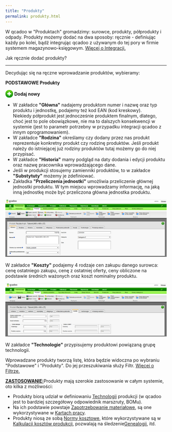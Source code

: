 ```yaml
---
title: "Produkty"
permalink: produkty.html
---
```

 W qcadoo w "Produktach" gromadzimy: surowce, produkty, półprodukty i odpady. 
Produkty możemy dodać na dwa sposoby: ręcznie - definiując każdy po kolei, bądź integrując qcadoo z używanym do tej pory w firmie systemem magazynowo-księgowym. [Więcej o Integracji.](/integracja)

  

Jak ręcznie dodać produkty?

* * *
  

Decydując się na ręczne wprowadzanie produktów, wybieramy:

  

<b>PODSTAWOWE  Produkty </b> 

<img border="0" src="/images/newIcon24.png" style="vertical-align:-6px"> <b>Dodaj nowy</b>

- W zakładce **"Główna"** nadajemy produktom numer i nazwę oraz typ produktu i jednostkę, podajemy też kod EAN (kod kreskowy).   
 Niekiedy półprodukt jest jednocześnie produktem finalnym, dlatego, choć jest to pole obowiązkowe, nie ma to dalszych konsekwencji w systemie (jest to parametr potrzebny w przypadku integracji qcadoo z innym oprogramowaniem).
- W zakładce **"Rodzina"** określamy czy dodany przez nas produkt reprezentuje konkretny produkt czy rodzinę produktów. Jeśli produkt należy do istniejącej już rodziny produktów tutaj możemy go do niej przypisać.
- W zakładce **"Historia"** mamy podgląd na daty dodania i edycji produktu oraz nazwę pracownika wprowadzającego dane.
- Jeśli w produkcji stosujemy zamienniki produktów, to w zakładce **"Substytuty"** możemy je zdefiniować.
- Zakładka **"Przeliczenia jednostki"** umożliwia przeliczenie głównej jednostki produktu. W tym miejscu wprowadzamy informację, na jaką inną jednostkę może być przeliczona główna jednostka produktu.  

![](/images/Podstawowe-%20produkty-%20g%C5%82%C3%B3wna.png)
 
 W zakładce **"Koszty"** podajemy 4 rodzaje cen zakupu danego surowca: cenę ostatniego zakupu, cenę z ostatniej oferty, ceny obliczone na podstawie średnich ważonych oraz koszt nominalny produktu.  

[![](/images/Podstawowe-%20produkty-%20koszty.png)](/images/Podstawowe-%20produkty-%20koszty.png)
 
 W zakładce **"Technologie"** przypisujemy produktowi powiązaną grupę technologii. 
  

Wprowadzane produkty tworzą listę, która będzie widoczna po wybraniu "Podstawowe" i "Produkty". Do jej przeszukiwania służy Filtr. [Więcej o Filtrze.](/inteligentny-filtr)

  

<u style="font-weight:bold">ZASTOSOWANIE:</u>Produkty mają szerokie zastosowanie w całym systemie, oto kilka z możliwości: 
- Produkty biorą udział w definiowaniu [Technologii](/technologie) produkcji (w qcadoo jest to bardziej szczegółowy odpowiednik marszruty, BOMu).
- Na ich podstawie powstaje [Zapotrzebowanie materiałowe](/zapotrzebowanie-materialowe), są one wykorzystywane w <a href="/karty-pracy">Kartach pracy</a>.
- Produkty niosą ze sobą [Normy kosztowe](/normy-kosztowe), które wykorzystywane są w [Kalkulacji kosztów produkcji](/koszty-zlecenia), pozwalają na śledzenie[Genealogii](/genealogia), itd.

